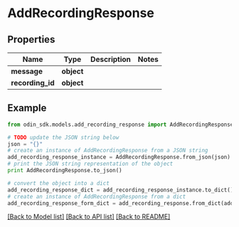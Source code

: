 # AddRecordingResponse


## Properties

Name | Type | Description | Notes
------------ | ------------- | ------------- | -------------
**message** | **object** |  | 
**recording_id** | **object** |  | 

## Example

```python
from odin_sdk.models.add_recording_response import AddRecordingResponse

# TODO update the JSON string below
json = "{}"
# create an instance of AddRecordingResponse from a JSON string
add_recording_response_instance = AddRecordingResponse.from_json(json)
# print the JSON string representation of the object
print AddRecordingResponse.to_json()

# convert the object into a dict
add_recording_response_dict = add_recording_response_instance.to_dict()
# create an instance of AddRecordingResponse from a dict
add_recording_response_form_dict = add_recording_response.from_dict(add_recording_response_dict)
```
[[Back to Model list]](../README.md#documentation-for-models) [[Back to API list]](../README.md#documentation-for-api-endpoints) [[Back to README]](../README.md)


